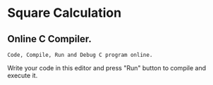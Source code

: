 # Square Calculation

## Online C Compiler.

`Code, Compile, Run and Debug C program online.`

Write your code in this editor and press "Run" button to compile and execute it.
